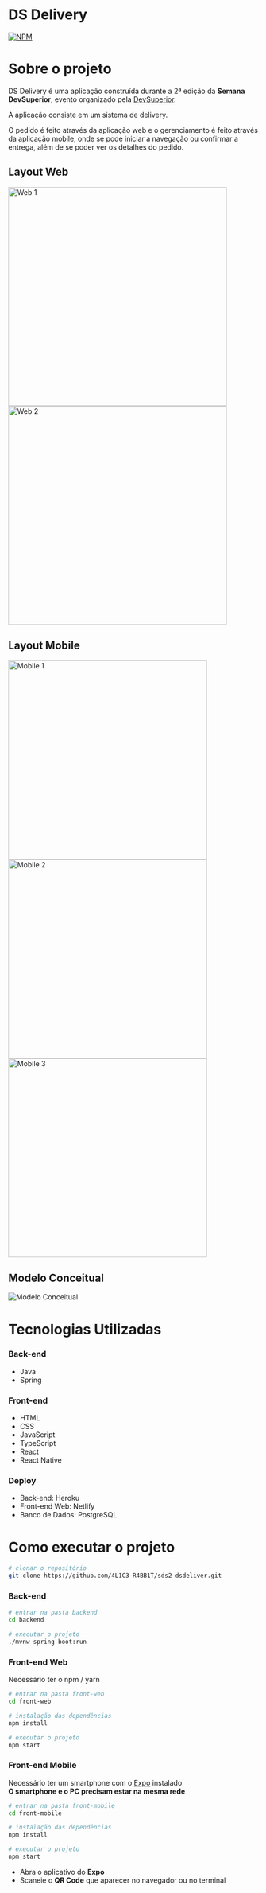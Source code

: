 # DS Delivery
[![NPM](https://img.shields.io/npm/l/react)](https://github.com/4L1C3-R4BB1T/sds2-dsdeliver/blob/main/LICENSE) 

# Sobre o projeto
DS Delivery é uma aplicação construída durante a 2ª edição da **Semana DevSuperior**, evento organizado pela [DevSuperior](https://devsuperior.com.br "Site da DevSuperior").

A aplicação consiste em um sistema de delivery.

O pedido é feito através da aplicação web e o gerenciamento é feito através da aplicação mobile, onde se pode iniciar a navegação ou confirmar a entrega, além de se poder ver os detalhes do pedido.

## Layout Web
<img height="440" src="https://github.com/4L1C3-R4BB1T/sds2-dsdeliver/raw/main/_assets/web1.png" alt="Web 1" title="Tela início">
<img height="440" src="https://github.com/4L1C3-R4BB1T/sds2-dsdeliver/raw/main/_assets/web2.png" alt="Web 2" title="Tela fazer pedido">

## Layout Mobile
<img height="400" src="https://github.com/4L1C3-R4BB1T/sds2-dsdeliver/raw/main/_assets/mobile1.png" alt="Mobile 1" title="Tela início"> <img height="400" src="https://github.com/4L1C3-R4BB1T/sds2-dsdeliver/raw/main/_assets/mobile2.png" alt="Mobile 2" title="Tela pedidos"> 
<img height="400" src="https://github.com/4L1C3-R4BB1T/sds2-dsdeliver/raw/main/_assets/mobile3.png" alt="Mobile 3" title="Tela detalhes do pedido"> 

## Modelo Conceitual
![Modelo Conceitual](https://github.com/4L1C3-R4BB1T/sds2-dsdeliver/raw/main/_assets/modelo-conceitual.png)

# Tecnologias Utilizadas
### Back-end
- Java
- Spring 
### Front-end
- HTML 
- CSS  
- JavaScript 
- TypeScript
- React
- React Native
### Deploy
- Back-end: Heroku
- Front-end Web: Netlify
- Banco de Dados: PostgreSQL

# Como executar o projeto
```bash
# clonar o repositório
git clone https://github.com/4L1C3-R4BB1T/sds2-dsdeliver.git
```
### Back-end
```bash
# entrar na pasta backend
cd backend

# executar o projeto
./mvnw spring-boot:run
```

### Front-end Web
Necessário ter o npm / yarn

```bash
# entrar na pasta front-web
cd front-web

# instalação das dependências
npm install

# executar o projeto
npm start
```

### Front-end Mobile
Necessário ter um smartphone com o [Expo](https://play.google.com/store/apps/details?id=host.exp.exponent "Aplicativo") instalado <br>
**O smartphone e o PC precisam estar na mesma rede**

```bash
# entrar na pasta front-mobile
cd front-mobile

# instalação das dependências
npm install

# executar o projeto
npm start
```
- Abra o aplicativo do **Expo** <br>
- Scaneie o **QR Code** que aparecer no navegador ou no terminal

